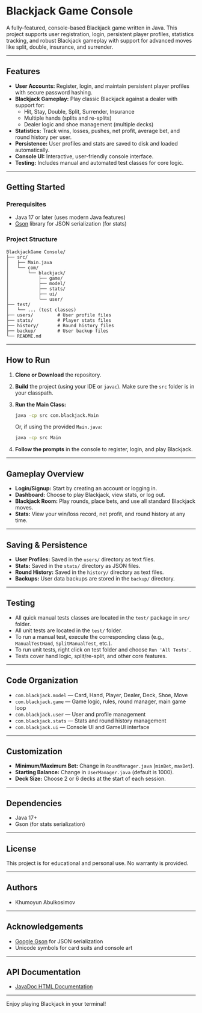 # Blackjack Game Console

A fully-featured, console-based Blackjack game written in Java. This project supports user registration, login, persistent player profiles, statistics tracking, and robust Blackjack gameplay with support for advanced moves like split, double, insurance, and surrender.

---

## Features

- **User Accounts:** Register, login, and maintain persistent player profiles with secure password hashing.
- **Blackjack Gameplay:** Play classic Blackjack against a dealer with support for:
  - Hit, Stay, Double, Split, Surrender, Insurance
  - Multiple hands (splits and re-splits)
  - Dealer logic and shoe management (multiple decks)
- **Statistics:** Track wins, losses, pushes, net profit, average bet, and round history per user.
- **Persistence:** User profiles and stats are saved to disk and loaded automatically.
- **Console UI:** Interactive, user-friendly console interface.
- **Testing:** Includes manual and automated test classes for core logic.

---

## Getting Started

### Prerequisites

- Java 17 or later (uses modern Java features)
- [Gson](https://github.com/google/gson) library for JSON serialization (for stats)

### Project Structure

```
BlackjackGame Console/
├── src/
│   ├── Main.java
│   └── com/
│       └── blackjack/
│           ├── game/
│           ├── model/
│           ├── stats/
│           ├── ui/
│           └── user/
├── test/
│   └── ... (test classes)
├── users/         # User profile files
├── stats/         # Player stats files
├── history/       # Round history files
├── backup/        # User backup files
└── README.md
```

---

## How to Run

1. **Clone or Download** the repository.

2. **Build** the project (using your IDE or `javac`). Make sure the `src` folder is in your classpath.

3. **Run the Main Class:**

   ```sh
   java -cp src com.blackjack.Main
   ```

   Or, if using the provided `Main.java`:

   ```sh
   java -cp src Main
   ```

4. **Follow the prompts** in the console to register, login, and play Blackjack.

---

## Gameplay Overview

- **Login/Signup:** Start by creating an account or logging in.
- **Dashboard:** Choose to play Blackjack, view stats, or log out.
- **Blackjack Room:** Play rounds, place bets, and use all standard Blackjack moves.
- **Stats:** View your win/loss record, net profit, and round history at any time.

---

## Saving & Persistence

- **User Profiles:** Saved in the `users/` directory as text files.
- **Stats:** Saved in the `stats/` directory as JSON files.
- **Round History:** Saved in the `history/` directory as text files.
- **Backups:** User data backups are stored in the `backup/` directory.

---

## Testing

- All quick manual tests classes are located in the `test/` package in `src/` folder.
- All unit tests are located in the `test/` folder.
- To run a manual test, execute the corresponding class (e.g., `ManualTestHand`, `SplitManualTest`, etc.).
- To run unit tests, right click on test folder and choose `Run 'All Tests'`.
- Tests cover hand logic, split/re-split, and other core features.

---

## Code Organization

- `com.blackjack.model` — Card, Hand, Player, Dealer, Deck, Shoe, Move
- `com.blackjack.game` — Game logic, rules, round manager, main game loop
- `com.blackjack.user` — User and profile management
- `com.blackjack.stats` — Stats and round history management
- `com.blackjack.ui` — Console UI and GameUI interface

---

## Customization

- **Minimum/Maximum Bet:** Change in `RoundManager.java` (`minBet`, `maxBet`).
- **Starting Balance:** Change in `UserManager.java` (default is 1000).
- **Deck Size:** Choose 2 or 6 decks at the start of each session.

---

## Dependencies

- Java 17+
- Gson (for stats serialization)

---

## License

This project is for educational and personal use. No warranty is provided.

---

## Authors

- Khumoyun Abulkosimov

---

## Acknowledgements

- [Google Gson](https://github.com/google/gson) for JSON serialization
- Unicode symbols for card suits and console art

---

## API Documentation

- [JavaDoc HTML Documentation](docs/index.html)

---

Enjoy playing Blackjack in your terminal!
